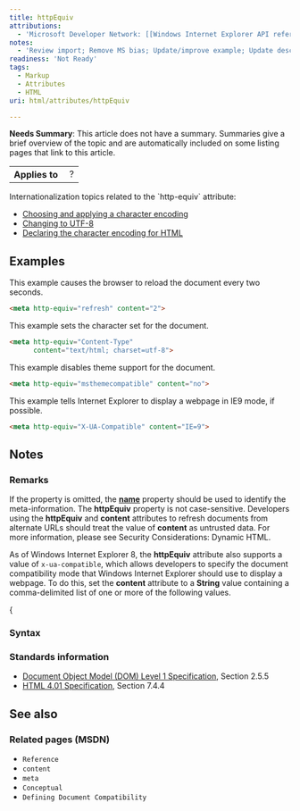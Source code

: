 ```yaml
---
title: httpEquiv
attributions:
  - 'Microsoft Developer Network: [[Windows Internet Explorer API reference](http://msdn.microsoft.com/en-us/library/ie/hh828809%28v=vs.85%29.aspx) Article]'
notes:
  - 'Review import; Remove MS bias; Update/improve example; Update descriptions; Fix lists & compatibility info'
readiness: 'Not Ready'
tags:
  - Markup
  - Attributes
  - HTML
uri: html/attributes/httpEquiv

---
```

**Needs Summary**: This article does not have a summary. Summaries give a brief overview of the topic and are automatically included on some listing pages that link to this article.

<table class="wikitable">
<tr>
<th>
Applies to

</th>
<td>
 ?

</td>
</tr>
</table>
Internationalization topics related to the `http-equiv` attribute:

-   [Choosing and applying a character encoding](http://www.w3.org/International/techniques/authoring-html#choosing)
-   [Changing to UTF-8](http://www.w3.org/International/techniques/authoring-html#changing)
-   [Declaring the character encoding for HTML](http://www.w3.org/International/techniques/authoring-html#indoc)

## <span>Examples</span>

This example causes the browser to reload the document every two seconds.

``` html
<meta http-equiv="refresh" content="2">
```

This example sets the character set for the document.

``` html
<meta http-equiv="Content-Type"
      content="text/html; charset=utf-8">
```

This example disables theme support for the document.

``` html
<meta http-equiv="msthemecompatible" content="no">
```

This example tells Internet Explorer to display a webpage in IE9 mode, if possible.

``` html
<meta http-equiv="X-UA-Compatible" content="IE=9">
```

## <span>Notes</span>

### <span>Remarks</span>

If the property is omitted, the [**name**](/html/attributes/name_(meta_object)) property should be used to identify the meta-information. The **httpEquiv** property is not case-sensitive. Developers using the **httpEquiv** and **content** attributes to refresh documents from alternate URLs should treat the value of **content** as untrusted data. For more information, please see Security Considerations: Dynamic HTML.

As of Windows Internet Explorer 8, the **httpEquiv** attribute also supports a value of `x-ua-compatible`, which allows developers to specify the document compatibility mode that Windows Internet Explorer should use to display a webpage. To do this, set the **content** attribute to a **String** value containing a comma-delimited list of one or more of the following values.

{

### <span>Syntax</span>

### <span>Standards information</span>

-   [Document Object Model (DOM) Level 1 Specification](http://go.microsoft.com/fwlink/p/?linkid=161725), Section 2.5.5
-   [HTML 4.01 Specification](http://go.microsoft.com/fwlink/p/?linkid=25320), Section 7.4.4

## <span>See also</span>

### <span>Related pages (MSDN)</span>

-   `Reference`
-   `content`
-   `meta`
-   `Conceptual`
-   `Defining Document Compatibility`
